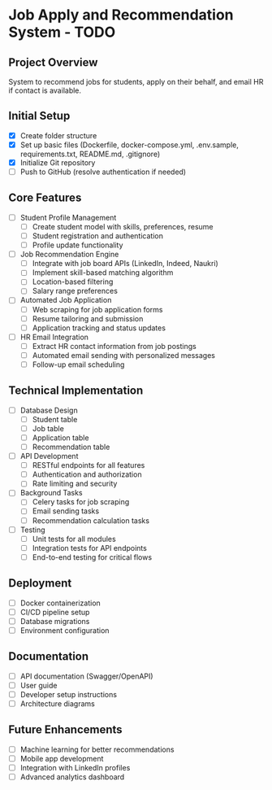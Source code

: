# Job Apply and Recommendation System - TODO

## Project Overview
System to recommend jobs for students, apply on their behalf, and email HR if contact is available.

## Initial Setup
- [x] Create folder structure
- [x] Set up basic files (Dockerfile, docker-compose.yml, .env.sample, requirements.txt, README.md, .gitignore)
- [x] Initialize Git repository
- [ ] Push to GitHub (resolve authentication if needed)

## Core Features
- [ ] Student Profile Management
  - [ ] Create student model with skills, preferences, resume
  - [ ] Student registration and authentication
  - [ ] Profile update functionality

- [ ] Job Recommendation Engine
  - [ ] Integrate with job board APIs (LinkedIn, Indeed, Naukri)
  - [ ] Implement skill-based matching algorithm
  - [ ] Location-based filtering
  - [ ] Salary range preferences

- [ ] Automated Job Application
  - [ ] Web scraping for job application forms
  - [ ] Resume tailoring and submission
  - [ ] Application tracking and status updates

- [ ] HR Email Integration
  - [ ] Extract HR contact information from job postings
  - [ ] Automated email sending with personalized messages
  - [ ] Follow-up email scheduling

## Technical Implementation
- [ ] Database Design
  - [ ] Student table
  - [ ] Job table
  - [ ] Application table
  - [ ] Recommendation table

- [ ] API Development
  - [ ] RESTful endpoints for all features
  - [ ] Authentication and authorization
  - [ ] Rate limiting and security

- [ ] Background Tasks
  - [ ] Celery tasks for job scraping
  - [ ] Email sending tasks
  - [ ] Recommendation calculation tasks

- [ ] Testing
  - [ ] Unit tests for all modules
  - [ ] Integration tests for API endpoints
  - [ ] End-to-end testing for critical flows

## Deployment
- [ ] Docker containerization
- [ ] CI/CD pipeline setup
- [ ] Database migrations
- [ ] Environment configuration

## Documentation
- [ ] API documentation (Swagger/OpenAPI)
- [ ] User guide
- [ ] Developer setup instructions
- [ ] Architecture diagrams

## Future Enhancements
- [ ] Machine learning for better recommendations
- [ ] Mobile app development
- [ ] Integration with LinkedIn profiles
- [ ] Advanced analytics dashboard
